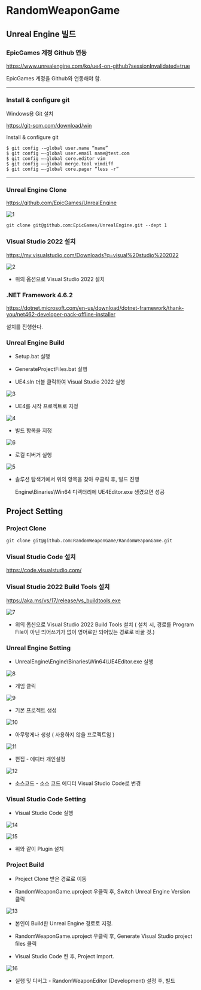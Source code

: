 # RandomWeaponGame
## Unreal Engine 빌드

### EpicGames 계정 Github 연동

https://www.unrealengine.com/ko/ue4-on-github?sessionInvalidated=true

EpicGames 계정을 Github와 연동해야 함.

---
### Install & configure git

Windows용 Git 설치

https://git-scm.com/download/win

Install & configure git
```
$ git config -–global user.name “name”
$ git config –-global user.email name@test.com
$ git config –-global core.editor vim
$ git config –-global merge.tool vimdiff
$ git config –-global core.pager “less -r”
```

---
### Unreal Engine Clone

https://github.com/EpicGames/UnrealEngine

![1](https://user-images.githubusercontent.com/22430531/150782681-abc6c1d1-03a3-4fa1-b22d-8cb707e848da.png)

```
git clone git@github.com:EpicGames/UnrealEngine.git --dept 1
```

### Visual Studio 2022 설치

https://my.visualstudio.com/Downloads?q=visual%20studio%202022

![2](https://user-images.githubusercontent.com/22430531/150782723-cee9c5f0-c0a9-4bbd-9292-fc5d8f41d509.png)

* 위의 옵션으로 Visual Studio 2022 설치

### .NET Framework 4.6.2

https://dotnet.microsoft.com/en-us/download/dotnet-framework/thank-you/net462-developer-pack-offline-installer

설치를 진행한다.

### Unreal Engine Build

* Setup.bat 실행

* GenerateProjectFiles.bat 실행

* UE4.sln 더블 클릭하여 Visual Studio 2022 실행

![3](https://user-images.githubusercontent.com/22430531/150782644-823aa036-f5a5-4aef-9421-6fd8cdec3fab.PNG)

* UE4를 시작 프로젝트로 지정

![4](https://user-images.githubusercontent.com/22430531/150782805-fd288d0b-3dc7-41dd-927c-9c5f029d2593.PNG)

* 빌드 항목을 지정

![6](https://user-images.githubusercontent.com/22430531/150782888-3228776c-df7f-4143-bf90-cb9861224012.PNG)

* 로컬 디버거 실행

![5](https://user-images.githubusercontent.com/22430531/150782910-cb1da8b4-23ce-4c97-bd64-29cda80a152a.PNG)

* 솔루션 탐색기에서 위의 항목을 찾아 우클릭 후, 빌드 진행

  Engine\Binaries\Win64 디렉터리에 UE4Editor.exe 생겼으면 성공

## Project Setting

### Project Clone

```
git clone git@github.com:RandomWeaponGame/RandomWeaponGame.git
```

### Visual Studio Code 설치

https://code.visualstudio.com/

### Visual Studio 2022 Build Tools 설치

https://aka.ms/vs/17/release/vs_buildtools.exe

![7](https://user-images.githubusercontent.com/22430531/150783899-edc96848-48d8-4de3-bae4-3931a616a7a8.png)

* 위의 옵션으로 Visual Studio 2022 Build Tools 설치 ( 설치 시, 경로를 Program File이 아닌 띄어쓰기가 없이 영어로만 되어있는 경로로 바꿀 것.)

### Unreal Engine Setting

* UnrealEngine\Engine\Binaries\Win64\UE4Editor.exe 실행

![8](https://user-images.githubusercontent.com/22430531/150784092-27f02e70-4ffe-4750-b6eb-d06ed9dc9487.png)

* 게임 클릭

![9](https://user-images.githubusercontent.com/22430531/150784153-9f986947-88e9-42c2-a59b-37e9c6ad5dda.png)

* 기본 프로젝트 생성

![10](https://user-images.githubusercontent.com/22430531/150784216-8947bc4c-c4a2-4e80-b34e-9e52bf50168d.png)

* 아무렇게나 생성 ( 사용하지 않을 프로젝트임 )

![11](https://user-images.githubusercontent.com/22430531/150784399-b733d896-9208-4197-8fb8-f60998904696.png)

* 편집 - 에디터 개인설정

![12](https://user-images.githubusercontent.com/22430531/150784461-858183a9-2538-4361-a0f7-5fa6371054ac.png)

* 소스코드 - 소스 코드 에디터 Visual Studio Code로 변경

### Visual Studio Code Setting

* Visual Studio Code 실행

![14](https://user-images.githubusercontent.com/22430531/150785440-a39a229b-8114-4aa7-95f5-0b77a0b754e2.png)

![15](https://user-images.githubusercontent.com/22430531/150785447-12af8224-3a86-4136-9883-62038aa733a3.PNG)

* 위와 같이 Plugin 설치

### Project Build

* Project Clone 받은 경로로 이동

* RandomWeaponGame.uproject 우클릭 후, Switch Unreal Engine Version 클릭

![13](https://user-images.githubusercontent.com/22430531/150784816-b4bbdea5-bb32-4ce3-a58e-38fea3bde310.png)

* 본인이 Build한 Unreal Engine 경로로 지정.

* RandomWeaponGame.uproject 우클릭 후, Generate Visual Studio project files 클릭

* Visual Studio Code 켠 후, Project Import.

![16](https://user-images.githubusercontent.com/22430531/150785888-e7d1db66-4bb1-4813-8bb2-997f7f23f8c0.png)

* 실행 및 디버그 - RandomWeaponEditor (Development) 설정 후, 빌드


